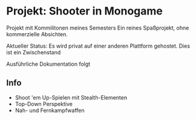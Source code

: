 
# Projekt: Shooter in Monogame

Projekt mit Kommilitonen meines Semesters
Ein reines Spaßprojekt, ohne kommerzielle Absichten.

Aktueller Status: Es wird privat auf einer anderen Plattform gehostet.
Dies ist ein Zwischenstand

Ausführliche Dokumentation folgt

## Info

- Shoot 'em Up-Spielen mit Stealth-Elementen
- Top-Down Perspektive
- Nah- und Fernkampfwaffen

## 




